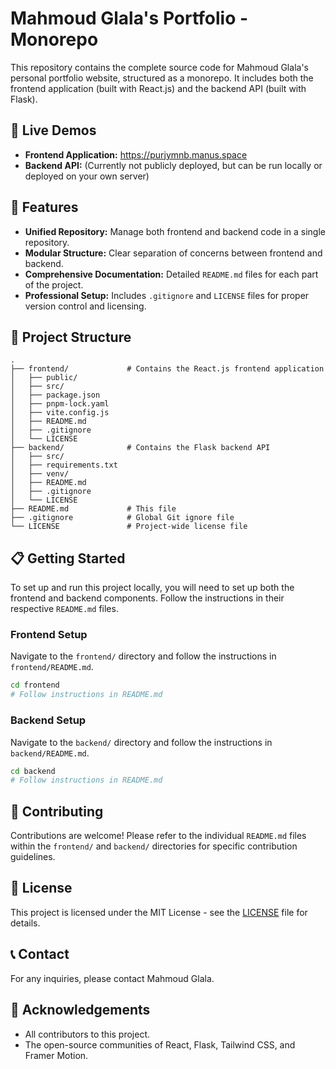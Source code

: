 # Mahmoud Glala's Portfolio - Monorepo

This repository contains the complete source code for Mahmoud Glala's personal portfolio website, structured as a monorepo. It includes both the frontend application (built with React.js) and the backend API (built with Flask).

## 🚀 Live Demos

- **Frontend Application:** https://purjymnb.manus.space
- **Backend API:** (Currently not publicly deployed, but can be run locally or deployed on your own server)

## 🌟 Features

- **Unified Repository:** Manage both frontend and backend code in a single repository.
- **Modular Structure:** Clear separation of concerns between frontend and backend.
- **Comprehensive Documentation:** Detailed `README.md` files for each part of the project.
- **Professional Setup:** Includes `.gitignore` and `LICENSE` files for proper version control and licensing.

## 📁 Project Structure

```
.
├── frontend/             # Contains the React.js frontend application
│   ├── public/
│   ├── src/
│   ├── package.json
│   ├── pnpm-lock.yaml
│   ├── vite.config.js
│   ├── README.md
│   ├── .gitignore
│   └── LICENSE
├── backend/              # Contains the Flask backend API
│   ├── src/
│   ├── requirements.txt
│   ├── venv/
│   ├── README.md
│   ├── .gitignore
│   └── LICENSE
├── README.md             # This file
├── .gitignore            # Global Git ignore file
└── LICENSE               # Project-wide license file
```

## 📋 Getting Started

To set up and run this project locally, you will need to set up both the frontend and backend components. Follow the instructions in their respective `README.md` files.

### Frontend Setup

Navigate to the `frontend/` directory and follow the instructions in `frontend/README.md`.

```bash
cd frontend
# Follow instructions in README.md
```

### Backend Setup

Navigate to the `backend/` directory and follow the instructions in `backend/README.md`.

```bash
cd backend
# Follow instructions in README.md
```

## 🤝 Contributing

Contributions are welcome! Please refer to the individual `README.md` files within the `frontend/` and `backend/` directories for specific contribution guidelines.

## 📄 License

This project is licensed under the MIT License - see the [LICENSE](LICENSE) file for details.

## 📞 Contact

For any inquiries, please contact Mahmoud Glala.

## 🙏 Acknowledgements

-   All contributors to this project.
-   The open-source communities of React, Flask, Tailwind CSS, and Framer Motion.


